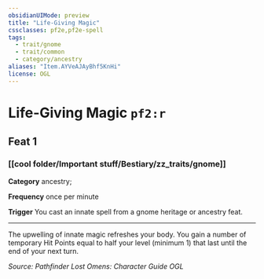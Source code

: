 ```yaml
---
obsidianUIMode: preview
title: "Life-Giving Magic"
cssclasses: pf2e,pf2e-spell
tags:
  - trait/gnome
  - trait/common
  - category/ancestry
aliases: "Item.AYVeAJAyBhf5KnHi"
license: OGL
---
```

# Life-Giving Magic `pf2:r`
## Feat 1
### [[cool folder/Important stuff/Bestiary/zz_traits/gnome]]

**Category** ancestry; 




**Frequency** once per minute

**Trigger** You cast an innate spell from a gnome heritage or ancestry feat.

* * *

The upwelling of innate magic refreshes your body. You gain a number of temporary Hit Points equal to half your level (minimum 1) that last until the end of your next turn.

*Source: Pathfinder Lost Omens: Character Guide*
*OGL*